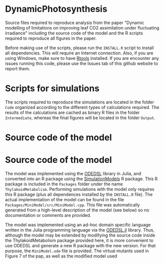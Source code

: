 # DynamicPhotosynthesis

Source files required to reproduce analysis from the paper "Dynamic modelling of limitations on improving leaf CO2 assimilation under fluctuating irradiance" including the source code of the model and the R scripts required to reproduce all figures in the paper.

Before making use of the scripts, please run the `INSTALL.R` script to install all dependencies. This will require an Internet connection. Also, if you are using Windows, make sure to have [Rtools](https://cran.r-project.org/bin/windows/Rtools/) installed. If you are encounter any issues running this code, please use the Issues tab of this github website to report them.

# Scripts for simulations

The scripts required to reproduce the simulations are located in the folder `Code` organized according to the different types of calculations required. The results of the calculations are cached as binary R files in the folder `Intermediate`, whereas the final figures will be located in the folder `Output`.

# Source code of the model

# Source code of the model

The model was implemented using the [ODEDSL](https://github.com/AleMorales/ODEDSL.jl) library in Julia, and converted into an R package using the [SimulationModels](https://github.com/AleMorales/SimulationModels.jl) R package. This R package is included in the `Packages` folder under the name `ThylakoidMetabolism`. Performing simulations with the model only requires this R package (plus all dependences installed by the `INSTALL.R` file). The actual implementation of the model can be found in the file `Packages/MiniModel/src/MiniModel.cpp`. This file was automatically generated from a high-level description of the model (see below) so no documentation or comments are provided.

The model was implemented using an ad-hoc domain specific language written in the Julia programming language via the [ODEDSL.jl](https://github.com/AleMorales/ODEDSL.jl) library. Thus, although the model may be extended by modifying the source code inside the ThylakoidMetabolism package provided here, it is more convenient to use ODEDSL and generate a new R package with the new version. For that purpose, the `MiniModel.ode` file is provided. The virtual mutants used in Figure 7 of the pap, as well as the modified model used 